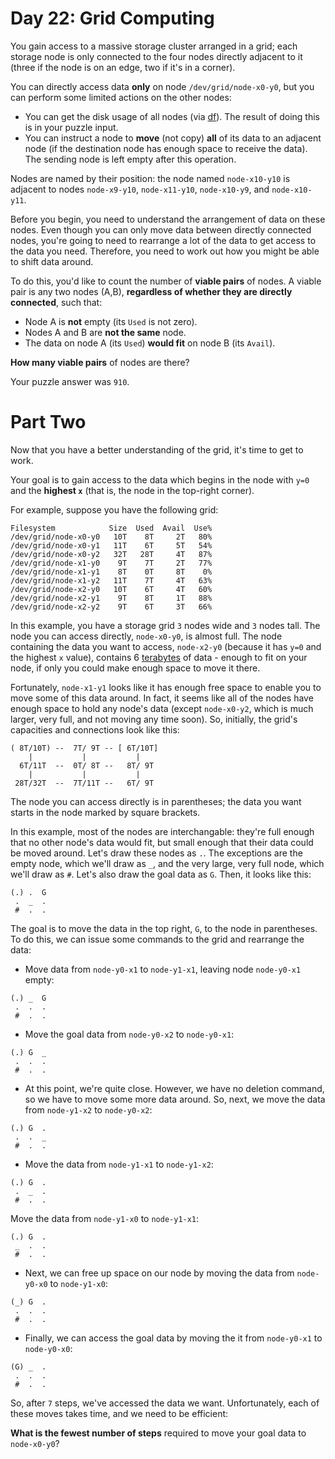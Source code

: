 # Day 22: Grid Computing

You gain access to a massive storage cluster arranged in a grid; each storage node is only connected to the four nodes directly adjacent to it (three if the node is on an edge, two if it's in a corner).

You can directly access data **only** on node `/dev/grid/node-x0-y0`, but you can perform some limited actions on the other nodes:

- You can get the disk usage of all nodes (via [df](https://en.wikipedia.org/wiki/Df_(Unix)#Example)). The result of doing this is in your puzzle input.
- You can instruct a node to **move** (not copy) **all** of its data to an adjacent node (if the destination node has enough space to receive the data). The sending node is left empty after this operation.

Nodes are named by their position: the node named `node-x10-y10` is adjacent to nodes `node-x9-y10`, `node-x11-y10`, `node-x10-y9`, and `node-x10-y11`.

Before you begin, you need to understand the arrangement of data on these nodes. Even though you can only move data between directly connected nodes, you're going to need to rearrange a lot of the data to get access to the data you need. Therefore, you need to work out how you might be able to shift data around.

To do this, you'd like to count the number of **viable pairs** of nodes. A viable pair is any two nodes (A,B), **regardless of whether they are directly connected**, such that:

- Node A is **not** empty (its `Used` is not zero).
- Nodes A and B are **not the same** node.
- The data on node A (its `Used`) **would fit** on node B (its `Avail`).

**How many viable pairs** of nodes are there?

Your puzzle answer was `910`.

# Part Two

Now that you have a better understanding of the grid, it's time to get to work.

Your goal is to gain access to the data which begins in the node with `y=0` and the **highest `x`** (that is, the node in the top-right corner).

For example, suppose you have the following grid:

```
Filesystem            Size  Used  Avail  Use%
/dev/grid/node-x0-y0   10T    8T     2T   80%
/dev/grid/node-x0-y1   11T    6T     5T   54%
/dev/grid/node-x0-y2   32T   28T     4T   87%
/dev/grid/node-x1-y0    9T    7T     2T   77%
/dev/grid/node-x1-y1    8T    0T     8T    0%
/dev/grid/node-x1-y2   11T    7T     4T   63%
/dev/grid/node-x2-y0   10T    6T     4T   60%
/dev/grid/node-x2-y1    9T    8T     1T   88%
/dev/grid/node-x2-y2    9T    6T     3T   66%
```

In this example, you have a storage grid `3` nodes wide and `3` nodes tall. The node you can access directly, `node-x0-y0`, is almost full. The node containing the data you want to access, `node-x2-y0` (because it has `y=0` and the highest `x` value), contains 6 [terabytes](https://en.wikipedia.org/wiki/Terabyte) of data - enough to fit on your node, if only you could make enough space to move it there.

Fortunately, `node-x1-y1` looks like it has enough free space to enable you to move some of this data around. In fact, it seems like all of the nodes have enough space to hold any node's data (except `node-x0-y2`, which is much larger, very full, and not moving any time soon). So, initially, the grid's capacities and connections look like this:

```
( 8T/10T) --  7T/ 9T -- [ 6T/10T]
    |           |           |
  6T/11T  --  0T/ 8T --   8T/ 9T
    |           |           |
 28T/32T  --  7T/11T --   6T/ 9T
```

The node you can access directly is in parentheses; the data you want starts in the node marked by square brackets.

In this example, most of the nodes are interchangable: they're full enough that no other node's data would fit, but small enough that their data could be moved around. Let's draw these nodes as `.`. The exceptions are the empty node, which we'll draw as `_`, and the very large, very full node, which we'll draw as `#`. Let's also draw the goal data as `G`. Then, it looks like this:

```
(.) .  G
 .  _  .
 #  .  .
```

The goal is to move the data in the top right, `G`, to the node in parentheses. To do this, we can issue some commands to the grid and rearrange the data:

- Move data from `node-y0-x1` to `node-y1-x1`, leaving node `node-y0-x1` empty:

```
(.) _  G
 .  .  .
 #  .  .
```

- Move the goal data from `node-y0-x2` to `node-y0-x1`:

```
(.) G  _
 .  .  .
 #  .  .
```

- At this point, we're quite close. However, we have no deletion command, so we have to move some more data around. So, next, we move the data from `node-y1-x2` to `node-y0-x2`:

```
(.) G  .
 .  .  _
 #  .  .
```

- Move the data from `node-y1-x1` to `node-y1-x2`:

```
(.) G  .
 .  _  .
 #  .  .
```

Move the data from `node-y1-x0` to `node-y1-x1`:

```
(.) G  .
 _  .  .
 #  .  .
```

- Next, we can free up space on our node by moving the data from `node-y0-x0` to `node-y1-x0`:

```
(_) G  .
 .  .  .
 #  .  .
```

- Finally, we can access the goal data by moving the it from `node-y0-x1` to `node-y0-x0`:

```
(G) _  .
 .  .  .
 #  .  .
```

So, after `7` steps, we've accessed the data we want. Unfortunately, each of these moves takes time, and we need to be efficient:

**What is the fewest number of steps** required to move your goal data to `node-x0-y0`?
